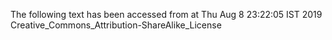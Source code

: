 The following text has been accessed from at Thu Aug 8 23:22:05 IST 2019
Creative_Commons_Attribution-ShareAlike_License
